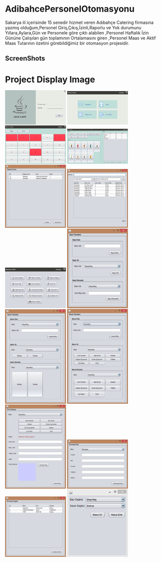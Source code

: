 # AdibahcePersonelOtomasyonu
Sakarya ili içerisinde 15 senedir hizmet veren Adıbahçe Catering firmasına yazmış olduğum,Personel Giriş,Çıkış,İzinli,Raporlu ve Yok durumunu Yıllara,Aylara,Gün ve Personele göre çıktı alabilen ,Personel Haftalık İzin Gününe Çalışılan gün toplamının Ortalamasını giren ,Personel Maas ve Aktif Maas Tutarının özetini görebildiğimiz bir otomasyon projesidir.
## ScreenShots

# Project Display Image
<p>
<a href="https://github.com/MuharremDidici/CafeOtomasyonu/blob/master/Screen/1.png" target="_blank">
<img src="https://github.com/MuharremDidici/CafeOtomasyonu/blob/master/Screen/1.png" width="200" style="max-width:100%;"></a>
  
  <a href="https://github.com/MuharremDidici/CafeOtomasyonu/blob/master/Screen/2.png" target="_blank">
<img src="https://github.com/MuharremDidici/CafeOtomasyonu/blob/master/Screen/2.png" width="200" style="max-width:100%;"></a>

<a href="https://github.com/MuharremDidici/CafeOtomasyonu/blob/master/Screen/3.png" target="_blank">
<img src="https://github.com/MuharremDidici/CafeOtomasyonu/blob/master/Screen/3.png" width="200" style="max-width:100%;"></a>

<a href="https://github.com/MuharremDidici/CafeOtomasyonu/blob/master/Screen/4.png" target="_blank">
<img src="https://github.com/MuharremDidici/CafeOtomasyonu/blob/master/Screen/4.png" width="200" style="max-width:100%;"></a>

<a href="https://github.com/MuharremDidici/CafeOtomasyonu/blob/master/Screen/5.png" target="_blank">
<img src="https://github.com/MuharremDidici/CafeOtomasyonu/blob/master/Screen/5.png" width="200" style="max-width:100%;"></a>

<a href="https://github.com/MuharremDidici/CafeOtomasyonu/blob/master/Screen/6.png" target="_blank">
<img src="https://github.com/MuharremDidici/CafeOtomasyonu/blob/master/Screen/6.png" width="200" style="max-width:100%;"></a>

<a href="https://github.com/MuharremDidici/CafeOtomasyonu/blob/master/Screen/7.png" target="_blank">
<img src="https://github.com/MuharremDidici/CafeOtomasyonu/blob/master/Screen/7.png" width="200" style="max-width:100%;"></a>

<a href="https://github.com/MuharremDidici/CafeOtomasyonu/blob/master/Screen/8.png" target="_blank">
<img src="https://github.com/MuharremDidici/CafeOtomasyonu/blob/master/Screen/8.png" width="200" style="max-width:100%;"></a>

<a href="https://github.com/MuharremDidici/CafeOtomasyonu/blob/master/Screen/9.png" target="_blank">
<img src="https://github.com/MuharremDidici/CafeOtomasyonu/blob/master/Screen/9.png" width="200" style="max-width:100%;"></a>

<a href="https://github.com/MuharremDidici/CafeOtomasyonu/blob/master/Screen/10.png" target="_blank">
<img src="https://github.com/MuharremDidici/CafeOtomasyonu/blob/master/Screen/10.png" width="200" style="max-width:100%;"></a>

<a href="https://github.com/MuharremDidici/CafeOtomasyonu/blob/master/Screen/11.png" target="_blank">
<img src="https://github.com/MuharremDidici/CafeOtomasyonu/blob/master/Screen/11.png" width="200" style="max-width:100%;"></a>

<a href="https://github.com/MuharremDidici/CafeOtomasyonu/blob/master/Screen/12.png" target="_blank">
<img src="https://github.com/MuharremDidici/CafeOtomasyonu/blob/master/Screen/12.png" width="200" style="max-width:100%;"></a>

<a href="https://github.com/MuharremDidici/CafeOtomasyonu/blob/master/Screen/13.png" target="_blank">
<img src="https://github.com/MuharremDidici/CafeOtomasyonu/blob/master/Screen/13.png" width="200" style="max-width:100%;"></a>

<a href="https://github.com/MuharremDidici/CafeOtomasyonu/blob/master/Screen/14.png" target="_blank">
<img src="https://github.com/MuharremDidici/CafeOtomasyonu/blob/master/Screen/14.png" width="200" style="max-width:100%;"></a>
<p>

